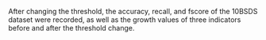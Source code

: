After changing the threshold, the accuracy, recall, and fscore of the 10BSDS dataset were recorded, as well as the growth values of three indicators before and after the threshold change.
